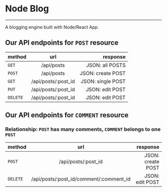 # Node Blog

-----------------------
A blogging engine built with Node/React App.


## Our API endpoints for `POST` resource

| method        | url           | response          |
| ------------- |:-------------:| -----------------:|
| `GET`            | /api/posts         | JSON: all POSTS    |
| `POST`           | /api/posts         | JSON: create POST  |
| `GET`            | /api/posts/:post_id     | JSON: single POST  |
| `PUT`            | /api/posts/:post_id     | JSON: edit POST    |
| `DELETE`         | /api/posts/:post_id  | JSON: edit POST    |

## Our API endpoints for `COMMENT` resource
### Relationship: `POST` has many comments, `COMMENT` belongs to one `POST`

| method        | url           | response          |
| ------------- |:-------------:| -----------------:|
| `POST`        | /api/posts/:post_id               | JSON: create POST  |
| `DELETE`      | /api/posts/:post_id/comment/:comment_id  | JSON: edit POST    |



